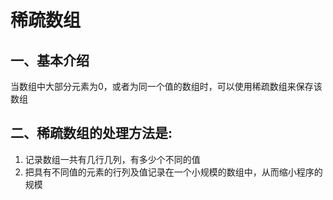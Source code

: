 # 稀疏数组

## 一、基本介绍

当数组中大部分元素为0，或者为同一个值的数组时，可以使用稀疏数组来保存该数组



## 二、稀疏数组的处理方法是:

1. 记录数组一共有几行几列，有多少个不同的值
2. 把具有不同值的元素的行列及值记录在一个小规模的数组中，从而缩小程序的规模

